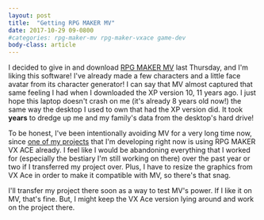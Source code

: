 ```yaml
---
layout: post
title:  "Getting RPG MAKER MV"
date: 2017-10-29 09-0800
#categories: rpg-maker-mv rpg-maker-vxace game-dev
body-class: article
---
```

I decided to give in and download [RPG MAKER MV][rpgmv] last Thursday, and I'm liking this software! I've already made a few characters and a little face avatar from its character generator! I can say that MV almost captured that same feeling I had when I downloaded the XP version 10, 11 years ago. I just hope this laptop doesn't crash on me (it's already 8 years old now!) the same way the desktop I used to own that had the XP version did. It took **years** to dredge up me and my family's data from the desktop's hard drive!

To be honest, I've been intentionally avoiding MV for a very long time now, since [one of my projects][ar-prinz] that I'm developing right now is using RPG MAKER VX ACE already. I feel like I would be abandoning everything that I worked for (especially the bestiary I'm still working on there) over the past year or two if I transferred my project over. Plus, I have to resize the graphics from VX Ace in order to make it compatible with MV, so there's that snag.

I'll transfer my project there soon as a way to test MV's power. If I like it on MV, that's fine. But, I might keep the VX Ace version lying around and work on the project there.

[ar-prinz]:   https://github.com/boaromayo/ar-prinz
[rpgmv]:      http://www.rpgmakerweb.com/products/programs/rpg-maker-mv
